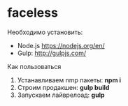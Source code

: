 # faceless

Необходимо установить:

- Node.js https://nodejs.org/en/
- Gulp: http://gulpjs.com/

Как пользоваться

1.  Устанавливаем nmp пакеты: **npm i**
2.  Строим продакшен: **gulp build**
3.  Запускаем лайврелоад: **gulp**
